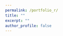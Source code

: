 ```yaml
---
permalink: /portfolio_r/
title: ""
excerpt: ""
author_profile: false
---
```



<div style="clear: both;">
  <div style="float: left; margin-right 1em;">
    <img src="https://raw.githubusercontent.com/dattasiddhartha-3/dattasiddhartha-3.github.io/master/images/ciphertext_generation.PNG" width="200>
  </div>
  <div>
    <h2>Some title text</h2>
    <p>Some more text that will appear to the left of the image.</p>
  </div>
</div>
